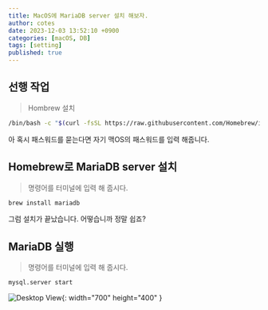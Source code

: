 ```yaml
---
title: MacOS에 MariaDB server 설치 해보자.
author: cotes
date: 2023-12-03 13:52:10 +0900
categories: [macOS, DB]
tags: [setting]
published: true
---
```


## 선행 작업
> Hombrew 설치 
```bash
/bin/bash -c "$(curl -fsSL https://raw.githubusercontent.com/Homebrew/install/HEAD/install.sh)"
```

아 혹시 패스워드를 묻는다면 자기 맥OS의 패스워드를 입력 해줍니다.

## Homebrew로 MariaDB server 설치
>명령어를 터미널에 입력 해 줍시다.
```bash
brew install mariadb
```
그럼 설치가 끝났습니다. 어떻습니까 정말 쉽죠?

## MariaDB 실행
>명령어를 터미널에 입력 해 줍시다.
```bash
mysql.server start
```
![Desktop View](asserts/img/mariadb.png){: width="700" height="400" }